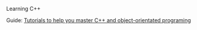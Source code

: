 Learning C++

Guide: [Tutorials to help you master C++ and object-orientated programing](learncpp.com)

